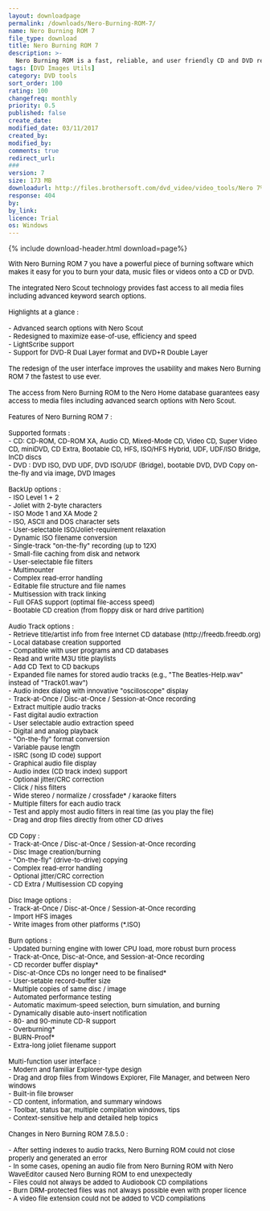 ```yaml
---
layout: downloadpage
permalink: /downloads/Nero-Burning-ROM-7/
name: Nero Burning ROM 7
file_type: download
title: Nero Burning ROM 7
description: >-
  Nero Burning ROM is a fast, reliable, and user friendly CD and DVD recording program....
tags: [DVD Images Utils]
category: DVD tools
sort_order: 100
rating: 100
changefreq: monthly
priority: 0.5
published: false
create_date: 
modified_date: 03/11/2017
created_by: 
modified_by: 
comments: true
redirect_url: 
### 
version: 7
size: 173 MB
downloadurl: http://files.brothersoft.com/dvd_video/video_tools/Nero 7%5B1%5D.10.1.0_eng_trial_wch.exe
response: 404
by: 
by_link: 
licence: Trial
os: Windows
---
```


{% include download-header.html download=page%}

<p style="fix-download-text !important">
<p><font size="2"><div id="intelliTxt" name="intelliTxt"><span class="arial-12">
<div id="intelliTxt" name="intelliTxt"><font color="#000000">With Nero Burning ROM 7 you have a powerful piece of burning software which makes it easy for you to burn your data, music files or videos onto a CD or DVD.<br />
<br />
The integrated Nero Scout technology provides fast access to all media files including advanced keyword search options.<br />
<br />
Highlights at a glance :<br />
<br />
- Advanced search options with Nero Scout <br />
- Redesigned to maximize ease-of-use, efficiency and speed <br />
- LightScribe support <br />
- Support for DVD-R Dual Layer format and DVD+R Double Layer <br />
<br />
The redesign of the user interface improves the usability and makes Nero Burning ROM 7 the fastest to use ever.<br />
<br />
The access from Nero Burning ROM to the Nero Home database guarantees easy access to media files including advanced search options with Nero Scout.<br />
<br />
Features of Nero Burning ROM 7 :<br />
<br />
Supported formats :<br />
- CD: CD-ROM, CD-ROM XA, Audio CD, Mixed-Mode CD, Video CD, Super Video CD, miniDVD, CD Extra, Bootable CD, HFS, ISO/HFS Hybrid, UDF, UDF/ISO Bridge, InCD discs <br />
- DVD : DVD ISO, DVD UDF, DVD ISO/UDF (Bridge), bootable DVD, DVD Copy on-the-fly and via image, DVD Images<br />
<br />
BackUp options :<br />
- ISO Level 1 + 2 <br />
- Joliet with 2-byte characters <br />
- ISO Mode 1 and XA Mode 2 <br />
- ISO, ASCII and DOS character sets <br />
- User-selectable ISO/Joliet-requirement relaxation <br />
- Dynamic ISO filename conversion <br />
- Single-track "on-the-fly" recording (up to 12X) <br />
- Small-file caching from disk and network <br />
- User-selectable file filters <br />
- Multimounter <br />
- Complex read-error handling <br />
- Editable file structure and file names <br />
- Multisession with track linking <br />
- Full OFAS support (optimal file-access speed) <br />
- Bootable CD creation (from floppy disk or hard drive partition)<br />
<br />
Audio Track options :<br />
- Retrieve title/artist info from free Internet CD database (http://freedb.freedb.org) <br />
- Local database creation supported <br />
- Compatible with user programs and CD databases <br />
- Read and write M3U title playlists <br />
- Add CD Text to CD backups <br />
- Expanded file names for stored audio tracks (e.g., "The Beatles-Help.wav" instead of "Track01.wav") <br />
- Audio index dialog with innovative "oscilloscope" display <br />
- Track-at-Once / Disc-at-Once / Session-at-Once recording <br />
- Extract multiple audio tracks <br />
- Fast digital audio extraction <br />
- User selectable audio extraction speed <br />
- Digital and analog playback<br />
- "On-the-fly" format conversion <br />
- Variable pause length <br />
- ISRC (song ID code) support <br />
- Graphical audio file display <br />
- Audio index (CD track index) support <br />
- Optional jitter/CRC correction <br />
- Click / hiss filters <br />
- Wide stereo / normalize / crossfade* / karaoke filters <br />
- Multiple filters for each audio track <br />
- Test and apply most audio filters in real time (as you play the file) <br />
- Drag and drop files directly from other CD drives<br />
<br />
CD Copy :<br />
- Track-at-Once / Disc-at-Once / Session-at-Once recording <br />
- Disc Image creation/burning <br />
- "On-the-fly" (drive-to-drive) copying <br />
- Complex read-error handling <br />
- Optional jitter/CRC correction <br />
- CD Extra / Multisession CD copying<br />
<br />
Disc Image options :<br />
- Track-at-Once / Disc-at-Once / Session-at-Once recording <br />
- Import HFS images <br />
- Write images from other platforms (*.ISO)<br />
<br />
Burn options :<br />
- Updated burning engine with lower CPU load, more robust burn process <br />
- Track-at-Once, Disc-at-Once, and Session-at-Once recording <br />
- CD recorder buffer display* <br />
- Disc-at-Once CDs no longer need to be finalised* <br />
- User-setable record-buffer size <br />
- Multiple copies of same disc / image <br />
- Automated performance testing <br />
- Automatic maximum-speed selection, burn simulation, and burning <br />
- Dynamically disable auto-insert notification <br />
- 80- and 90-minute CD-R support <br />
- Overburning* <br />
- BURN-Proof* <br />
- Extra-long joliet filename support<br />
<br />
Multi-function user interface :<br />
- Modern and familiar Explorer-type design <br />
- Drag and drop files from Windows Explorer, File Manager, and between Nero windows <br />
- Built-in file browser <br />
- CD content, information, and summary windows <br />
- Toolbar, status bar, multiple compilation windows, tips <br />
- Context-sensitive help and detailed help topics<br />
<br />
Changes in Nero Burning ROM 7.8.5.0 :<br />
<br />
- After setting indexes to audio tracks, Nero Burning ROM could not close properly and generated an error <br />
- In some cases, opening an audio file from Nero Burning ROM with Nero WaveEditor caused Nero Burning ROM to end unexpectedly<br />
- Files could not always be added to Audiobook CD compilations<br />
- Burn DRM-protected files was not always possible even with proper licence<br />
- A video file extension could not be added to VCD compilations</font></div>
<p><font color="#000000">&#160;</font></p>
</span></div></p></p>
